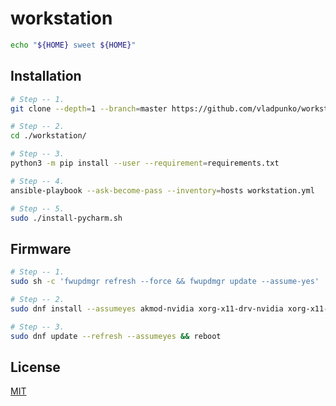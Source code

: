 # workstation

```bash
echo "${HOME} sweet ${HOME}"
```

## Installation

```bash
# Step -- 1.
git clone --depth=1 --branch=master https://github.com/vladpunko/workstation.git

# Step -- 2.
cd ./workstation/

# Step -- 3.
python3 -m pip install --user --requirement=requirements.txt

# Step -- 4.
ansible-playbook --ask-become-pass --inventory=hosts workstation.yml

# Step -- 5.
sudo ./install-pycharm.sh
```

## Firmware

```bash
# Step -- 1.
sudo sh -c 'fwupdmgr refresh --force && fwupdmgr update --assume-yes'

# Step -- 2.
sudo dnf install --assumeyes akmod-nvidia xorg-x11-drv-nvidia xorg-x11-drv-nvidia-cuda

# Step -- 3.
sudo dnf update --refresh --assumeyes && reboot
```

## License

[MIT](https://choosealicense.com/licenses/mit)
